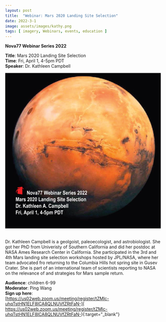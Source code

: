 ```yaml
---
layout: post
title:  "Webinar: Mars 2020 Landing Site Selection"  
date: 2022-3-1  
image: assets/images/kathy.png  
tags: [ imagery, Webinars, events, education ]
---
```


**Nova77 Webinar Series 2022**

**Title**: Mars 2020 Landing Site Selection  
**Time**: Fri, April 1, 4-5pm PDT  
**Speaker**: Dr. Kathleen Campbell


<div><img src="/assets/images/kathy.png" class="img-fluid" alt="Kathy" /></div><br>

Dr. Kathleen Campbell is a geolgoist, paleoecologist, and astrobiologist. She got her PhD from Univeristy of Southern California and did her postdoc at NASA Ames Research Center in California. She participated in the 3rd and 4th Mars landing site selection workshops hosted by JPL/NASA, where her team advocated fro returning to the Columbia Hills hot spring site in Gusev Crater. She is part of an international team of scientists reporting to NASA on the relevance of and strategies for Mars sample return.  

**Audience**: children 6-99  
**Moderator**: Ping Wang  
**Sign up here**:  
[https://us02web.zoom.us/meeting/register/tZMlc-uhqTstHN1ELF8ICA8QLNUVfZRtFaN-](
https://us02web.zoom.us/meeting/register/tZMlc-uhqTstHN1ELF8ICA8QLNUVfZRtFaN-){:target="_blank"}

